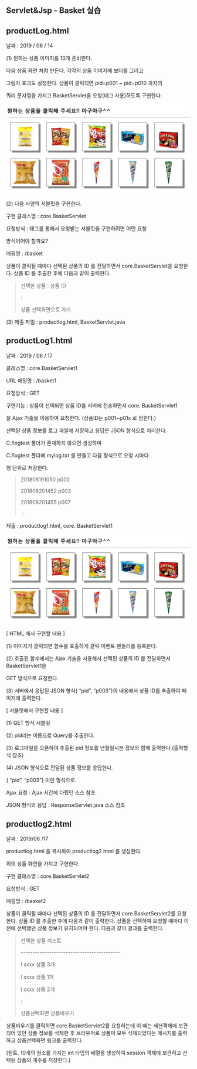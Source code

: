 ## Servlet&Jsp - Basket 실습



## productLog.html

날짜 : 2019 / 06 / 14



(1) 원하는 상품 이미지를 10개 준비한다. 

다음 상품 화면 처럼 만든다. 각각의 상품 이미지에 보더를 그리고 

그림자 효과도 설정한다. 상품이 클릭되면 pid=p001 ~ pid=p010 까지의 

쿼리 문자열을 가지고 BasketServlet을 요청(<a>태그 사용)하도록 구현한다.

 

![img](../images/basket1.jpg)

 

(2) 다음 사양의 서블릿을 구현한다.

 

구현 클래스명 : core.BasketServlet

요청방식 : <a> 태그를 통해서 요청받는 서블릿을 구현하려면 어떤 요청 

방식이어야 할까요?

매핑명 : /basket

 

상품이 클릭될 때마다 선택된 상품의 ID 를 전달하면서 core.BasketServlet을 요청한다. 상품 ID 를 추출한 후에 다음과 같이 출력한다.



> 선택한 상품 : 상품 ID
>
> :
>
> 상품 선택화면으로 가기 

 

(3) 제출 파일 : productlog.html, BasketServlet.java









## productLog1.html

날짜 : 2019 / 06 / 17



클래스명 : core.BasketServlet1

URL 매핑명 : /basket1

요청방식 : GET

구현기능 : 상품이 선택되면 상품 ID를 서버에 전송하면서 core. BasketServlet1

을 Ajax 기술을 이용하여 요청한다. (상품ID는 p001~p01x 로 정한다.)

선택된 상품 정보를 로그 파일에 저장하고 응답은 JSON 형식으로 처리한다.

C:/logtest 폴더가 존재하지 않으면 생성하며

C:/logtest 폴더에 mylog.txt 를 만들고 다음 형식으로 요청 시마다 

행 단위로 저장한다.



>  201808191050 p002
>
> 201808201452 p003 
>
> 201808201455 p007
>
> ​           :



제출 : productlog1.html, core. BasketServlet1 



![모서리가 둥근 직사각형: 여기에 서버에서 응답된 상품 ID를 출력한다.](../images/basket2.jpg)

 

[ HTML 에서 구현할 내용 ]

(1) 이미지가 클릭되면 함수를 호출하게 클릭 이벤트 핸들러를 등록한다.

(2) 호출된 함수에서는 Ajax 기술을 사용해서 선택된 상품의 ID 를 전달하면서 BasketServlet1을

GET 방식으로 요청한다.

(3) 서버에서 응답된 JSON 형식{ “pid”, “p003”}의 내용에서 상품 ID를 추출하여 페이지에 출력한다.

 

[ 서블릿에서 구현할 내용 ]

(1) GET 방식 서블릿

(2) pid라는 이름으로 Query를 추출한다.

(3) 로그파일을 오픈하여 추출된 pid 정보를 년월일시분 정보와 함께 출력한다.(출력형식 참조)

(4) JSON 형식으로 전달된 상품 정보를 응답한다.  

   { “pid”, “p003”} 이런 형식으로.

 

  Ajax 요청 : Ajax 시간에 다뤘던 소스 참조

  JSON 형식의 응답 : ResponseServlet.java 소스 참조

 





## productlog2.html

날짜 : 2019/06 /17



 productlog.html 을 복사하여 productlog2.html 를 생성한다.

위의 상품 화면을 가지고 구현한다.

 

구현 클래스명 : core.BasketServlet2

요청방식 : GET

매핑명 : /basket2

상품이 클릭될 때마다 선택된 상품의 ID 를 전달하면서 core.BasketServlet2를 요청한다. 상품 ID 를 추출한 후에 다음과 같이 출력한다. 상품을 선택하여 요청할 때마다 이전에 선택했던 상품 정보가 유지되어야 한다. 다음과 같이 결과를 출력한다.

 

> 선택한 상품 리스트
>
> \------------------------------------------  
>
> l xxxx 상품 3개
>
> l xxxx 상품 1개
>
> l xxxx 상품 2개
>
>    :
>
>    상품선택화면  상품비우기

 

상품비우기를 클릭하면 core.BasketServlet2를 요청하는데 이 때는 세션객체에 보관되어 있던 상품 정보를 삭제한 후 브라우저로 상품이 모두 삭제되었다는 메시지를 출력하고 상품선택화면 링크를 출력한다.

(힌트, 10개의 원소를 가지는 int 타입의 배열을 생성하여 session 객체에 보관하고 선택된 상품의 개수를 저장한다.)

 



